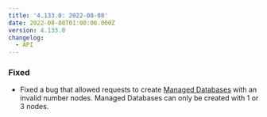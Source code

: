 ```yaml
---
title: '4.133.0: 2022-08-08'
date: 2022-08-08T01:00:00.000Z
version: 4.133.0
changelog:
  - API
---
```


### Fixed

* Fixed a bug that allowed requests to create [Managed Databases](https://www.linode.com/docs/api/databases/) with an invalid number nodes. Managed Databases can only be created with 1 or 3 nodes.
